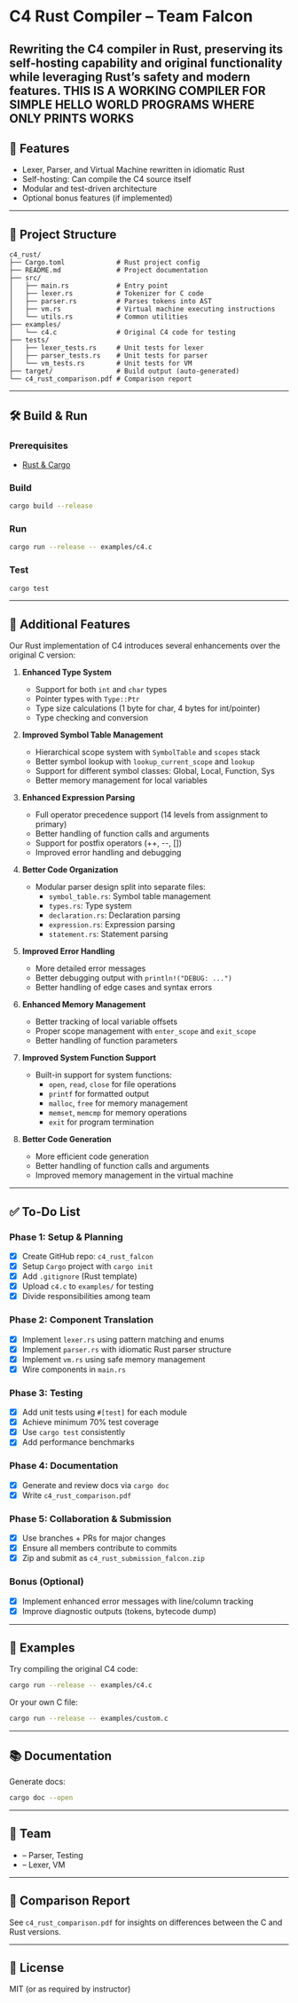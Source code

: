 # C4 Rust Compiler – Team Falcon

Rewriting the C4 compiler in Rust, preserving its self-hosting capability and original functionality while leveraging Rust’s safety and modern features.
THIS IS A WORKING COMPILER FOR SIMPLE HELLO WORLD PROGRAMS WHERE ONLY PRINTS  WORKS
---

## 🚀 Features

- Lexer, Parser, and Virtual Machine rewritten in idiomatic Rust
- Self-hosting: Can compile the C4 source itself
- Modular and test-driven architecture
- Optional bonus features (if implemented)

---

## 📂 Project Structure

```
c4_rust/
├── Cargo.toml             # Rust project config
├── README.md              # Project documentation
├── src/
│   ├── main.rs            # Entry point
│   ├── lexer.rs           # Tokenizer for C code
│   ├── parser.rs          # Parses tokens into AST
│   ├── vm.rs              # Virtual machine executing instructions
│   └── utils.rs           # Common utilities
├── examples/
│   └── c4.c               # Original C4 code for testing
├── tests/
│   ├── lexer_tests.rs     # Unit tests for lexer
│   ├── parser_tests.rs    # Unit tests for parser
│   └── vm_tests.rs        # Unit tests for VM
├── target/                # Build output (auto-generated)
└── c4_rust_comparison.pdf # Comparison report
```

---

## 🛠️ Build & Run

### Prerequisites
- [Rust & Cargo](https://www.rust-lang.org/tools/install)

### Build

```bash
cargo build --release
```

### Run

```bash
cargo run --release -- examples/c4.c
```

### Test

```bash
cargo test
```

---

## 🌟 Additional Features

Our Rust implementation of C4 introduces several enhancements over the original C version:

1. **Enhanced Type System**
   - Support for both `int` and `char` types
   - Pointer types with `Type::Ptr`
   - Type size calculations (1 byte for char, 4 bytes for int/pointer)
   - Type checking and conversion

2. **Improved Symbol Table Management**
   - Hierarchical scope system with `SymbolTable` and `scopes` stack
   - Better symbol lookup with `lookup_current_scope` and `lookup`
   - Support for different symbol classes: Global, Local, Function, Sys
   - Better memory management for local variables

3. **Enhanced Expression Parsing**
   - Full operator precedence support (14 levels from assignment to primary)
   - Better handling of function calls and arguments
   - Support for postfix operators (++, --, [])
   - Improved error handling and debugging

4. **Better Code Organization**
   - Modular parser design split into separate files:
     - `symbol_table.rs`: Symbol table management
     - `types.rs`: Type system
     - `declaration.rs`: Declaration parsing
     - `expression.rs`: Expression parsing
     - `statement.rs`: Statement parsing

5. **Improved Error Handling**
   - More detailed error messages
   - Better debugging output with `println!("DEBUG: ...")`
   - Better handling of edge cases and syntax errors

6. **Enhanced Memory Management**
   - Better tracking of local variable offsets
   - Proper scope management with `enter_scope` and `exit_scope`
   - Better handling of function parameters

7. **Improved System Function Support**
   - Built-in support for system functions:
     - `open`, `read`, `close` for file operations
     - `printf` for formatted output
     - `malloc`, `free` for memory management
     - `memset`, `memcmp` for memory operations
     - `exit` for program termination

8. **Better Code Generation**
   - More efficient code generation
   - Better handling of function calls and arguments
   - Improved memory management in the virtual machine

---

## ✅ To-Do List

### Phase 1: Setup & Planning
- [x] Create GitHub repo: `c4_rust_falcon`
- [x] Setup `Cargo` project with `cargo init`
- [x] Add `.gitignore` (Rust template)
- [x] Upload `c4.c` to `examples/` for testing
- [x] Divide responsibilities among team

### Phase 2: Component Translation
- [x] Implement `lexer.rs` using pattern matching and enums
- [x] Implement `parser.rs` with idiomatic Rust parser structure
- [x] Implement `vm.rs` using safe memory management
- [x] Wire components in `main.rs`

### Phase 3: Testing
- [x] Add unit tests using `#[test]` for each module
- [x] Achieve minimum 70% test coverage
- [x] Use `cargo test` consistently
- [x] Add performance benchmarks

### Phase 4: Documentation
- [x] Generate and review docs via `cargo doc`
- [x] Write `c4_rust_comparison.pdf`

### Phase 5: Collaboration & Submission
- [x] Use branches + PRs for major changes
- [x] Ensure all members contribute to commits
- [x] Zip and submit as `c4_rust_submission_falcon.zip`

### Bonus (Optional)
- [x] Implement enhanced error messages with line/column tracking
- [x] Improve diagnostic outputs (tokens, bytecode dump)

---

## 🧪 Examples

Try compiling the original C4 code:

```bash
cargo run --release -- examples/c4.c
```

Or your own C file:

```bash
cargo run --release -- examples/custom.c
```

---

## 📚 Documentation

Generate docs:

```bash
cargo doc --open
```

---

## 👥 Team

- <Your Name> – Parser, Testing
- <Teammate Name> – Lexer, VM

---

## 📄 Comparison Report

See `c4_rust_comparison.pdf` for insights on differences between the C and Rust versions.

---

## 📜 License

MIT (or as required by instructor)

